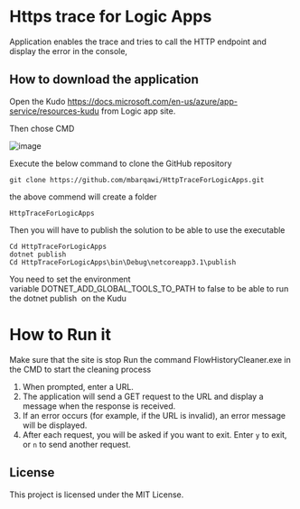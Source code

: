 
# Https trace for Logic Apps

Application enables the trace and tries to call the HTTP endpoint and display the error in the console,



## How to download  the application

Open the Kudo https://docs.microsoft.com/en-us/azure/app-service/resources-kudu from Logic app site.

Then chose CMD

![image](https://user-images.githubusercontent.com/891607/180943465-1c8ae261-91ce-4b75-ac41-242d4284fcbf.png)


Execute the below command to clone the GitHub repository 

`git clone https://github.com/mbarqawi/HttpTraceForLogicApps.git`


the above commend will create a folder 

`HttpTraceForLogicApps`

Then you will have to publish the solution to be able to use the executable 


```
Cd HttpTraceForLogicApps
dotnet publish
Cd HttpTraceForLogicApps\bin\Debug\netcoreapp3.1\publish
```




You need to set the environment variable DOTNET_ADD_GLOBAL_TOOLS_TO_PATH to false to be able to run the dotnet publish  on the Kudu





# How to Run it
Make sure that the site is stop Run the command FlowHistoryCleaner.exe in the CMD to start the cleaning process

1. When prompted, enter a URL.
2. The application will send a GET request to the URL and display a message when the response is received.
3. If an error occurs (for example, if the URL is invalid), an error message will be displayed.
4. After each request, you will be asked if you want to exit. Enter `y` to exit, or `n` to send another request.

## License

This project is licensed under the MIT License.
